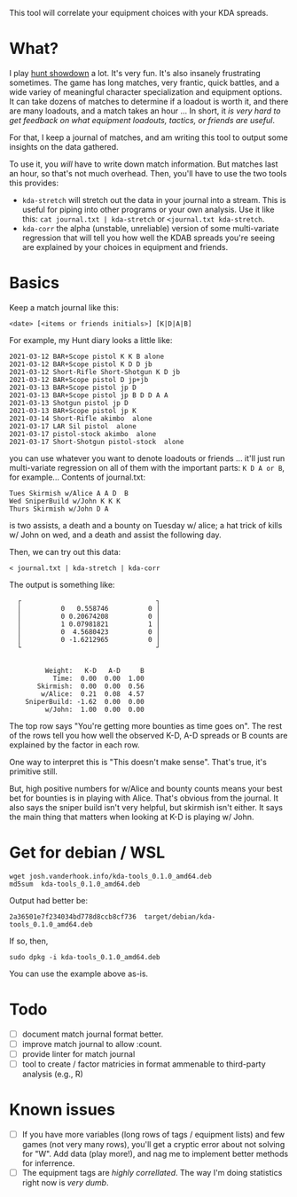 This tool will correlate your equipment choices with your KDA spreads.

# What?

I play [hunt showdown](https://www.huntshowdown.com/) a lot. It's very fun. It's also insanely frustrating sometimes. The game has long matches, very frantic, quick battles, and a wide variey of meaningful character specialization and equipment options. It can take dozens of matches to determine if a loadout is worth it, and there are many loadouts, and a match takes an hour ... In short, it *is very hard to get feedback on what equipment loadouts, tactics, or friends are useful*.

For that, I keep a journal of matches, and am writing this tool to output some insights on the data gathered.

To use it, you *will* have to write down match information. But matches last an hour, so that's not much overhead. Then, you'll have to use the two tools this provides:

-  `kda-stretch` will stretch out the data in your journal into a stream. This is useful for piping into other programs or your own analysis. Use it like this: `cat journal.txt | kda-stretch` or `<journal.txt kda-stretch`.
-  `kda-corr` the alpha (unstable, unreliable) version of some multi-variate regression that will tell you how well the KDAB spreads you're seeing are explained by your choices in equipment and friends.


# Basics

Keep a match journal like this:

```
<date> [<items or friends initials>] [K|D|A|B]
```

For example, my Hunt diary looks a little like:
```
2021-03-12 BAR+Scope pistol K K B alone
2021-03-12 BAR+Scope pistol K D D jb
2021-03-12 Short-Rifle Short-Shotgun K D jb
2021-03-12 BAR+Scope pistol D jp+jb
2021-03-13 BAR+Scope pistol jp D
2021-03-13 BAR+Scope pistol jp B D D A A
2021-03-13 Shotgun pistol jp D
2021-03-13 BAR+Scope pistol jp K
2021-03-14 Short-Rifle akimbo  alone
2021-03-17 LAR Sil pistol  alone
2021-03-17 pistol-stock akimbo  alone
2021-03-17 Short-Shotgun pistol-stock  alone
```

you can use whatever you want to denote loadouts or friends ... it'll just run multi-variate regression on all of them with the important parts: `K D A or B`, for example...
Contents of journal.txt:

```
Tues Skirmish w/Alice A A D  B
Wed SniperBuild w/John K K K 
Thurs Skirmish w/John D A
```

is two assists, a death and a bounty on Tuesday w/ alice;
a hat trick of kills w/ John on wed, and a death and assist the following day. 

Then, we can try out this data:

```
< journal.txt | kda-stretch | kda-corr
```

The output is something like:

```
  ┌                                  ┐
  │          0   0.558746          0 │
  │          0 0.20674208          0 │
  │          1 0.07981821          1 │
  │          0  4.5680423          0 │
  │          0 -1.6212965          0 │
  └                                  ┘


         Weight:   K-D   A-D     B
           Time:  0.00  0.00  1.00
       Skirmish:  0.00  0.00  0.56
        w/Alice:  0.21  0.08  4.57
    SniperBuild: -1.62  0.00  0.00
         w/John:  1.00  0.00  0.00
```

The top row says "You're getting more bounties as time goes on". The rest of the rows tell you how well the observed K-D, A-D spreads or B counts are explained by the factor in each row.

One way to interpret this is "This doesn't make sense". That's true, it's primitive still.

But, high positive numbers for w/Alice and bounty counts means your best bet for bounties is in playing with Alice. That's obvious from the journal. It also says the sniper build isn't very helpful, but skirmish isn't either. It says the main thing that matters when looking at K-D is playing w/ John. 

# Get for debian / WSL

```
wget josh.vanderhook.info/kda-tools_0.1.0_amd64.deb 
md5sum  kda-tools_0.1.0_amd64.deb
```
Output had better be:
```
2a36501e7f234034bd778d8ccb8cf736  target/debian/kda-tools_0.1.0_amd64.deb
```

If so, then, 

```
sudo dpkg -i kda-tools_0.1.0_amd64.deb
```

You can use the example above as-is. 

# Todo

- [ ] document match journal format better. 
- [ ] improve match journal to allow :count.
- [ ] provide linter for match journal
- [ ] tool to create / factor matricies in format ammenable to third-party analysis (e.g., R)

# Known issues

- [ ] If you have more variables (long rows of tags / equipment lists) and few games (not very many rows), you'll get a cryptic error about not solving for "W". Add data (play more!), and nag me to implement better methods for inferrence.
- [ ] The equipment tags are *highly correllated*. The way I'm doing statistics right now is *very dumb*.
